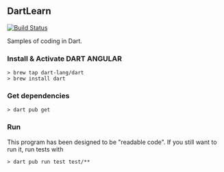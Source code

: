 ## DartLearn
[![Build Status](https://travis-ci.com/guildenstern70/DartLearn.svg?branch=master)](https://travis-ci.com/guildenstern70/DartLearn)

Samples of coding in Dart.

### Install & Activate DART ANGULAR

    > brew tap dart-lang/dart
    > brew install dart
  
### Get dependencies

    > dart pub get
  
### Run

This program has been designed to be "readable code".
If you still want to run it, run tests with

    > dart pub run test test/**

    


